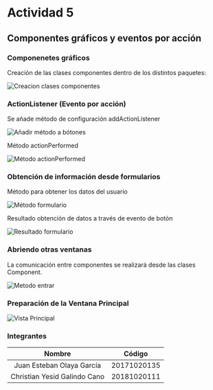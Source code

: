 # Actividad 5

## Componentes gráficos y eventos por acción

### Componenetes gráficos

Creación de las clases componentes dentro de los distintos paquetes:

![Creacion clases componentes](Images/creacionClasesComponentes.JPG)

### ActionListener (Evento por acción)

Se añade método de configuración addActionListener

![Añadir método a bótones](Images/MetodoActionListener.JPG)

Método actionPerformed

![Método actionPerformed](Images/MetodoActionListener2.JPG)

### Obtención de información desde formularios

Método para obtener los datos del usuario

![Método formulario](Images/ObtencionFormularios.JPG)

Resultado obtención de datos a través de evento de botón

![Resultado formulario](Images/ResultadoFormulario.JPG)

### Abriendo otras ventanas
La comunicación entre componentes se realizará desde las clases Component.

![Metodo entrar](Images/metodoEntrar.JPG)


### Preparación de la Ventana Principal
![Vista Principal](Images/vistaPrincipal.JPG)


### Integrantes

| Nombre | Código  |
| :-----: | :-: |
| Juan Esteban Olaya García | 20171020135 |
| Christian Yesid Galindo Cano | 20181020111 |
